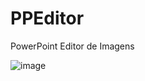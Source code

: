 # PPEditor
PowerPoint Editor de Imagens

![image](https://user-images.githubusercontent.com/47403775/182642645-0d6e1916-1161-465e-a9a1-0cadc6b9c21a.png)
